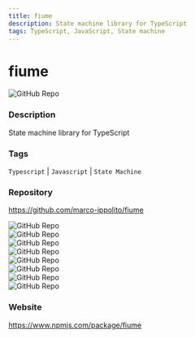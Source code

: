 ```yaml
---
title: fiume
description: State machine library for TypeScript
tags: TypeScript, JavaScript, State machine
---
```

        

# fiume

![GitHub Repo](https://img.shields.io/static/v1?label=category&message=opensource&color=green)

### Description

State machine library for TypeScript

### Tags

`Typescript` | `Javascript` | `State Machine`

### Repository

https://github.com/marco-ippolito/fiume

![GitHub Repo](https://img.shields.io/github/stars/marco-ippolito/fiume?style=social)<br />![GitHub Repo](https://img.shields.io/github/forks/marco-ippolito/fiume?style=social)<br />![GitHub Repo](https://img.shields.io/github/v/tag/marco-ippolito/fiume?style=social)<br />![GitHub Repo](https://img.shields.io/github/contributors/marco-ippolito/fiume)<br />![GitHub Repo](https://img.shields.io/github/issues-pr/marco-ippolito/fiume)<br />![GitHub Repo](https://img.shields.io/github/issues/marco-ippolito/fiume)<br />![GitHub Repo](https://img.shields.io/github/license/marco-ippolito/fiume)<br />![GitHub Repo](https://img.shields.io/github/last-commit/marco-ippolito/fiume)<br />

### Website

https://www.npmjs.com/package/fiume